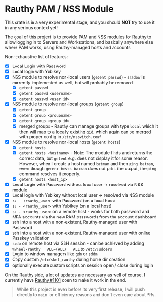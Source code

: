 # Rauthy PAM / NSS Module

This crate is in a very experimental stage, and you should **NOT** try to use it in any serious context yet!

The goal of this project is to provide PAM and NSS modules for Rauthy to allow logging in to Servers and Workstations,
and basically anywhere else where PAM works, using Rauthy-managed hosts and accounts.

Non-exhaustive list of features:

- [x] Local Login with Password
- [x] Local login with Yubikey
- [x] NSS module to resolve non-local users (`getent passwd`) - `shadow` is currently implemented as well, but will
  probably be removed
    - [x] `getent passwd`
    - [x] `getent passwd <username>`
    - [x] `getent passwd <user_id>`
- [x] NSS module to resolve non-local groups (`getent group`)
    - [x] `getent group`
    - [x] `getent group <groupname>`
    - [x] `getent group <group_id>`
    - [x] merged groups - Rauthy can manage groups with type `local` which it then will map to a locally
      existing `gid`, which again can be merged with proper config in `/etc/nsswitch.conf`
- [x] NSS module to resolve non-local hosts (`getent hosts`)
    - [x] `getent hosts`
    - [x] `getent hosts <hostname>` - Note: The module finds and returns the correct data, but `getent` e.g. does not
      display it for some reason. However, when I create a host named `batman` and then `ping batman`, even though
      `getent hosts batman` does not print the output, the `ping` command resolves it properly.
    - [x] `getent hosts <host_ip>`
- [x] Local Login with Password without local user -> resolved via NSS module
- [x] Local login with Yubikey without local user -> resolved via NSS module
- [x] `su - <rauthy_user>` with Password (on a local host)
- [x] `su - <rauthy_user>` with Yubikey (on a local host)
- [x] `su - <rauthy_user>` on a remote host - works for both password and MFA accounts via the
  new PAM passwords from the account dashboard
- [x] ssh into a host with a non-existent, Rauthy-managed user with Password
- [x] ssh into a host with a non-existent, Rauthy-managed user with online Passkey validation
- [x] `sudo` on remote host via SSH session - can be achieved by adding `%wheel-rauthy   ALL=(ALL)   ALL`
  to `/etc/sudoers`
- [x] Login to window managers like `gdm` or `sddm`
- [x] Copy custom `/etc/skel_rauthy` during home dir creation
- [x] optionally execute custom scripts on session open / close during login

On the Rauthy side, a lot of updates are necessary as well of course. I currently
have [Rauthy #1101](https://github.com/sebadob/rauthy/pull/1101) open to make it work in the end.

> While this project is even before its very first release, I will push directly to `main` for efficiency reasons and
> don't even care about PRs.
